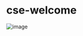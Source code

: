 # cse-welcome
![image](https://user-images.githubusercontent.com/109684270/211122597-76151cc5-812c-4b53-88cc-a6bbfbc85b94.png)
